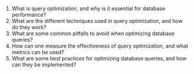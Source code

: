 

1. What is query optimization, and why is it essential for database performance?
2. What are the different techniques used in query optimization, and how do they work?
3. What are some common pitfalls to avoid when optimizing database queries?
4. How can one measure the effectiveness of query optimization, and what metrics can be used?
5. What are some best practices for optimizing database queries, and how can they be implemented?